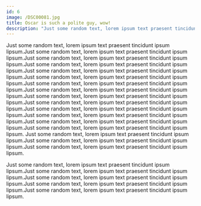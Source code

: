 ```yaml
---
id: 6
image: /DSC00081.jpg
title: Oscar is such a polite guy, wow!
description: "Just some random text, lorem ipsum text praesent tincidunt ipsum lipsum."
---
```


Just some random text, lorem ipsum text praesent tincidunt ipsum lipsum.Just some random text, lorem ipsum text praesent tincidunt ipsum lipsum.Just some random text, lorem ipsum text praesent tincidunt ipsum lipsum.Just some random text, lorem ipsum text praesent tincidunt ipsum lipsum.Just some random text, lorem ipsum text praesent tincidunt ipsum lipsum.Just some random text, lorem ipsum text praesent tincidunt ipsum lipsum.Just some random text, lorem ipsum text praesent tincidunt ipsum lipsum.Just some random text, lorem ipsum text praesent tincidunt ipsum lipsum.Just some random text, lorem ipsum text praesent tincidunt ipsum lipsum.Just some random text, lorem ipsum text praesent tincidunt ipsum lipsum.Just some random text, lorem ipsum text praesent tincidunt ipsum lipsum.Just some random text, lorem ipsum text praesent tincidunt ipsum lipsum.Just some random text, lorem ipsum text praesent tincidunt ipsum lipsum.Just some random text, lorem ipsum text praesent tincidunt ipsum lipsum.
Just some random text, lorem ipsum text praesent tincidunt ipsum lipsum.Just some random text, lorem ipsum text praesent tincidunt ipsum lipsum.Just some random text, lorem ipsum text praesent tincidunt ipsum lipsum.

Just some random text, lorem ipsum text praesent tincidunt ipsum lipsum.Just some random text, lorem ipsum text praesent tincidunt ipsum lipsum.Just some random text, lorem ipsum text praesent tincidunt ipsum lipsum.Just some random text, lorem ipsum text praesent tincidunt ipsum lipsum.Just some random text, lorem ipsum text praesent tincidunt ipsum lipsum.

